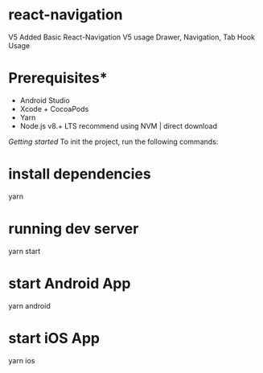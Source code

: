# react-navigation
V5
Added Basic React-Navigation V5 usage
Drawer, Navigation, Tab
Hook Usage
# Prerequisites*

- Android Studio
- Xcode + CocoaPods
- Yarn
- Node.js v8.+ LTS recommend using NVM | direct download

*Getting started*
To init the project, run the following commands:

# install dependencies
yarn

# running dev server
yarn start

# start Android App 
yarn android

# start iOS App
yarn ios
